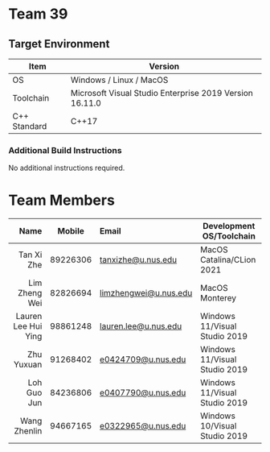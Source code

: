 # Team 39

## Target Environment

Item | Version
-|-
OS | Windows / Linux / MacOS
Toolchain | Microsoft Visual Studio Enterprise 2019 Version 16.11.0
C++ Standard | C++17

### Additional Build Instructions

No additional instructions required.

# Team Members

Name | Mobile | Email | Development OS/Toolchain
-:|:-:|:-|-|
Tan Xi Zhe | 89226306 | tanxizhe@u.nus.edu | MacOS Catalina/CLion 2021
Lim Zheng Wei | 82826694 | limzhengwei@u.nus.edu | MacOS Monterey
Lauren Lee Hui Ying | 98861248 | lauren.lee@u.nus.edu | Windows 11/Visual Studio 2019
Zhu Yuxuan | 91268402 | e0424709@u.nus.edu | Windows 11/Visual Studio 2019
Loh Guo Jun | 84236806 | e0407790@u.nus.edu | Windows 11/Visual Studio 2019
Wang Zhenlin | 94667165 | e0322965@u.nus.edu | Windows 10/Visual Studio 2019
